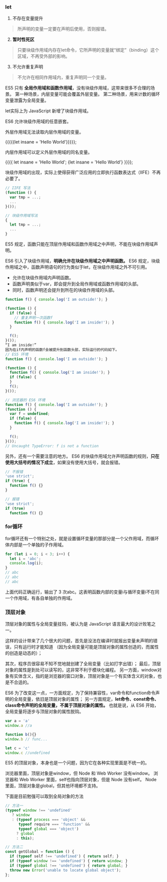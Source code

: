 ### let 
1. 不存在变量提升
> 所声明的变量一定要在声明后使用，否则报错。

2. **暂时性死区**
> 只要块级作用域内存在let命令，它所声明的变量就“绑定”（binding）这个区域，不再受外部的影响。

3. 不允许重复声明 
> 不允许在相同作用域内，重复声明同一个变量。

ES5 只有 **全局作用域和函数作用域**，没有块级作用域，这带来很多不合理的场景。
第一种场景，内层变量可能会覆盖外层变量。
第二种场景，用来计数的循环变量泄露为全局变量。

let实际上为 JavaScript 新增了块级作用域。

ES6 允许块级作用域的任意嵌套。

外层作用域无法读取内层作用域的变量。

{{{{{let insane = 'Hello World'}}}}};

内层作用域可以定义外层作用域的同名变量。

{{{{
  let insane = 'Hello World';
  {let insane = 'Hello World'}
}}}};

块级作用域的出现，实际上使得获得广泛应用的立即执行函数表达式（IIFE）不再必要了。
```js
// IIFE 写法
(function () {
  var tmp = ...;
  ...
}());

// 块级作用域写法
{
  let tmp = ...;
  ...
}
```
ES5 规定，函数只能在顶层作用域和函数作用域之中声明，不能在块级作用域声明。

ES6 引入了块级作用域，**明确允许在块级作用域之中声明函数。**
ES6 规定，块级作用域之中，函数声明语句的行为类似于let，在块级作用域之外不可引用。

  - 允许在块级作用域内声明函数。
  - 函数声明类似于var，即会提升到全局作用域或函数作用域的头部。
  - 同时，函数声明还会提升到所在的块级作用域的头部。

```js
function f() { console.log('I am outside!'); }

(function () {
  if (false) {
    // 重复声明一次函数f
    function f() { console.log('I am inside!'); }
  }

  f();
}());
“I am inside!”
因为在if内声明的函数f会被提升到函数头部，实际运行的代码如下。
// ES5 环境
function f() { console.log('I am outside!'); }

(function () {
  function f() { console.log('I am inside!'); }
  if (false) {
  }
  f();
}());

// 浏览器的 ES6 环境
function f() { console.log('I am outside!'); }
(function () {
  var f = undefined;
  if (false) {
    function f() { console.log('I am inside!'); }
  }

  f();
}());
// Uncaught TypeError: f is not a function

```
另外，还有一个需要注意的地方。
ES6 的块级作用域允许声明函数的规则，**只在使用大括号的情况下成立**，如果没有使用大括号，就会报错。
```js
// 不报错
'use strict';
if (true) {
  function f() {}
}

// 报错
'use strict';
if (true)
  function f() {}
```
### for循环
for循环还有一个特别之处，就是设置循环变量的那部分是一个父作用域，而循环体内部是一个单独的子作用域。
```js
for (let i = 0; i < 3; i++) {
  let i = 'abc';
  console.log(i);
}
// abc
// abc
// abc
```
上面代码正确运行，输出了 3 次abc。这表明函数内部的变量i与循环变量i不在同一个作用域，有各自单独的作用域。

### 顶层对象
顶层对象的属性与全局变量挂钩，被认为是 JavaScript 语言最大的设计败笔之一。

这样的设计带来了几个很大的问题，首先是没法在编译时就报出变量未声明的错误，只有运行时才能知道
（因为全局变量可能是顶层对象的属性创造的，而属性的创造是动态的）；

其次，程序员很容易不知不觉地就创建了全局变量（比如打字出错）；
最后，顶层对象的属性是到处可以读写的，这非常不利于模块化编程。
另一方面，window对象有实体含义，指的是浏览器的窗口对象，顶层对象是一个有实体含义的对象，也是不合适的。

ES6 为了改变这一点，一方面规定，为了保持兼容性，var命令和function命令声明的全局变量，依旧是顶层对象的属性；
另一方面规定，**let命令、const命令、class命令声明的全局变量，不属于顶层对象的属性。**
也就是说，从 ES6 开始，全局变量将逐步与顶层对象的属性脱钩。
```js
var a = 'a'
window.a //a

function b(){}
window.b // func...

let c = 'c'
window.c //undefined
```

ES5 的顶层对象，本身也是一个问题，因为它在各种实现里面是不统一的。

浏览器里面，顶层对象是window，但 Node 和 Web Worker 没有window。
浏览器和 Web Worker 里面，self也指向顶层对象，但是 Node 没有self。
Node 里面，顶层对象是global，但其他环境都不支持。

下面是目前勉强可以取到全局对象的方法
```js
// 方法一
(typeof window !== 'undefined'
   ? window
   : (typeof process === 'object' &&
      typeof require === 'function' &&
      typeof global === 'object')
     ? global
     : this);

// 方法二
const getGlobal = function () {
  if (typeof self !== 'undefined') { return self; }
  if (typeof window !== 'undefined') { return window; }
  if (typeof global !== 'undefined') { return global; }
  throw new Error('unable to locate global object');
};
```